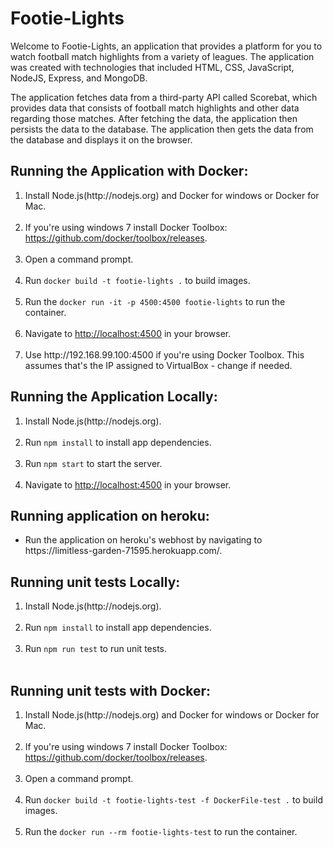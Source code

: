 <h1> Footie-Lights </h1>
<p> Welcome to Footie-Lights, an application that provides a platform for you to watch football match highlights from a variety of leagues.
The application was created with technologies that included HTML, CSS, JavaScript, NodeJS, Express, and MongoDB.</p>
<p> The application fetches data from a third-party API called Scorebat, which provides data that consists of football match highlights and other data regarding those matches.
After fetching the data, the application then persists the data to the database. The application then gets the data from the database and displays it
on the browser. </p>

<h2>Running the Application with Docker: </h2>

<ol>
	<li>Install Node.js(http://nodejs.org) and Docker for windows or Docker for Mac.</li><br>
	<li>If you're using windows 7 install Docker Toolbox: <a href="https://github.com/docker/toolbox/releases">https://github.com/docker/toolbox/releases</a>.</li><br>
	<li>Open a command prompt. </li><br>
	<li>Run <code>docker build -t footie-lights .</code> to build images.</li><br>
	<li>Run the <code>docker run -it -p 4500:4500 footie-lights</code> to run the container. </li><br>
	<li>Navigate to <a href="http://localhost:4500">http://localhost:4500</a> in your browser.</li><br>
	<li>Use http://192.168.99.100:4500 if you're using Docker Toolbox. This assumes that's the IP assigned to VirtualBox - change if needed.</li>
</ol>

<h2>Running the Application Locally: </h2>

<ol>
	<li>Install Node.js(http://nodejs.org).</li><br>
	<li>Run <code>npm install</code> to install app dependencies.</li><br>
	<li>Run <code>npm start</code> to start the server.</li><br>
	<li>Navigate to <a href="http://localhost:4500">http://localhost:4500</a> in your browser.</li>
</ol>

<h2>Running application on heroku: </h2>
<ul>
	<li>Run the application on heroku's webhost by navigating to https://limitless-garden-71595.herokuapp.com/.</li>
</ul>


<h2>Running unit tests Locally: </h2>

<ol>
	<li>Install Node.js(http://nodejs.org).</li><br>
	<li>Run <code>npm install</code> to install app dependencies.</li><br>
	<li>Run <code>npm run test</code> to run unit tests.</li><br>
</ol>

<h2>Running unit tests with Docker: </h2>

<ol>
	<li>Install Node.js(http://nodejs.org) and Docker for windows or Docker for Mac.</li><br>
	<li>If you're using windows 7 install Docker Toolbox: <a href="https://github.com/docker/toolbox/releases">https://github.com/docker/toolbox/releases</a>.</li><br>
	<li>Open a command prompt. </li><br>
	<li>Run <code>docker build -t footie-lights-test -f DockerFile-test .</code> to build images.</li><br>
	<li>Run the <code>docker run --rm footie-lights-test</code> to run the container. </li><br>
</ol>